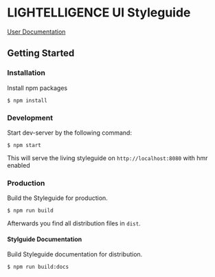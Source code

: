 # LIGHTELLIGENCE UI Styleguide

[User Documentation](https://developers.lightelligence.io/styleguide)


## Getting Started

### Installation

Install npm packages

```
$ npm install
```

### Development

Start dev-server by the following command:

```
$ npm start
```

This will serve the living styleguide on `http://localhost:8080` with hmr enabled


### Production

Build the Styleguide for production.

```
$ npm run build
```

Afterwards you find all distribution files in `dist`.

#### Stylguide Documentation

Build Styleguide documentation for distribution.

```
$ npm run build:docs
```
